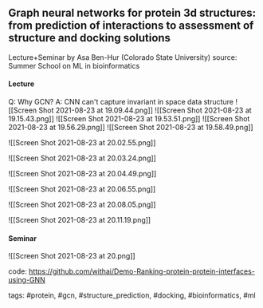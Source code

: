 ## Graph neural networks for protein 3d structures: from prediction of interactions to assessment of structure and docking solutions
Lecture+Seminar by Asa Ben-Hur (Colorado State University)
source: Summer School on ML in bioinformatics

#### Lecture

Q: Why GCN?
A: CNN can't capture invariant in space data structure
![[Screen Shot 2021-08-23 at 19.09.44.png]]
![[Screen Shot 2021-08-23 at 19.15.43.png]]
![[Screen Shot 2021-08-23 at 19.53.51.png]]
![[Screen Shot 2021-08-23 at 19.56.29.png]]
![[Screen Shot 2021-08-23 at 19.58.49.png]]

![[Screen Shot 2021-08-23 at 20.02.55.png]]

![[Screen Shot 2021-08-23 at 20.03.24.png]]

![[Screen Shot 2021-08-23 at 20.04.49.png]]

![[Screen Shot 2021-08-23 at 20.06.55.png]]

![[Screen Shot 2021-08-23 at 20.08.05.png]]

![[Screen Shot 2021-08-23 at 20.11.19.png]]


#### Seminar

![[Screen Shot 2021-08-23 at 20.png]]

code: https://github.com/withai/Demo-Ranking-protein-protein-interfaces-using-GNN

tags: #protein, #gcn, #structure_prediction, #docking, #bioinformatics, #ml